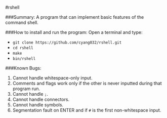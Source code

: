 #rshell

###Summary:
A program that can implement basic features of the command shell.

###How to install and run the program:
Open a terminal and type:
* `git clone https://github.com/cyang032/rshell.git`
* `cd rshell`
* `make`
* `bin/rshell`

###Known Bugs:
1. Cannot handle whitespace-only input.
2. Comments and flags work only if the other is never inputted during that program run.
3. Cannot handle `;`.
4. Cannot handle connectors.
6. Cannot handle symbols.
7. Segmentation fault on ENTER and if `#` is the first non-whitespace input.
